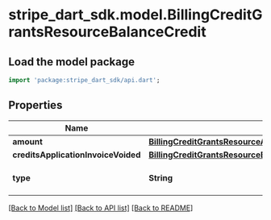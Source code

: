 # stripe_dart_sdk.model.BillingCreditGrantsResourceBalanceCredit

## Load the model package
```dart
import 'package:stripe_dart_sdk/api.dart';
```

## Properties
Name | Type | Description | Notes
------------ | ------------- | ------------- | -------------
**amount** | [**BillingCreditGrantsResourceAmount**](BillingCreditGrantsResourceAmount.md) |  | 
**creditsApplicationInvoiceVoided** | [**BillingCreditGrantsResourceBalanceCreditsApplicationInvoiceVoided**](BillingCreditGrantsResourceBalanceCreditsApplicationInvoiceVoided.md) |  | [optional] 
**type** | **String** | The type of credit transaction. | 

[[Back to Model list]](../README.md#documentation-for-models) [[Back to API list]](../README.md#documentation-for-api-endpoints) [[Back to README]](../README.md)


